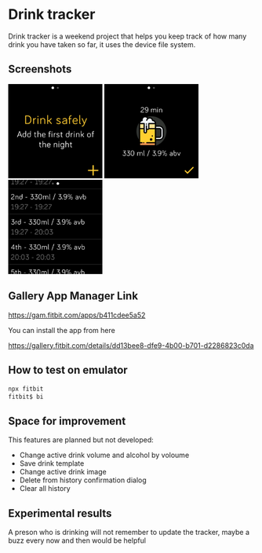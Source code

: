 # Drink tracker

Drink tracker is a weekend project that helps you keep track of how many drink you have taken so far, it uses the device file system.

## Screenshots
<img src="screenshots/empty.png" width="192"/> <img src="screenshots/active.png" width="192"/> <img src="screenshots/history.png" width="192"/>

## Gallery App Manager Link

https://gam.fitbit.com/apps/b411cdee5a52

You can install the app from here

https://gallery.fitbit.com/details/dd13bee8-dfe9-4b00-b701-d2286823c0da

## How to test on emulator
```
npx fitbit
fitbit$ bi
```

## Space for improvement
This features are planned but not developed:
- Change active drink volume and alcohol by voloume
- Save drink template
- Change active drink image
- Delete from history confirmation dialog
- Clear all history

## Experimental results
A preson who is drinking will not remember to update the tracker, maybe a buzz every now and then would be helpful
